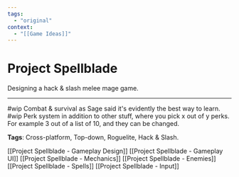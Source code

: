 ```yaml
---
tags:
  - "original"
context:
  - "[[Game Ideas]]"
---
```


# Project Spellblade

Designing a hack & slash melee mage game.

---

#wip Combat & survival as Sage said it's evidently the best way to learn.
#wip Perk system in addition to other stuff, where you pick x out of y perks. For example 3 out of a list of 10, and they can be changed.

**Tags**: Cross-platform, Top-down, Roguelite, Hack & Slash.

[[Project Spellblade - Gameplay Design]]
[[Project Spellblade - Gameplay UI]]
[[Project Spellblade - Mechanics]]
[[Project Spellblade - Enemies]]
[[Project Spellblade - Spells]]
[[Project Spellblade - Input]]
